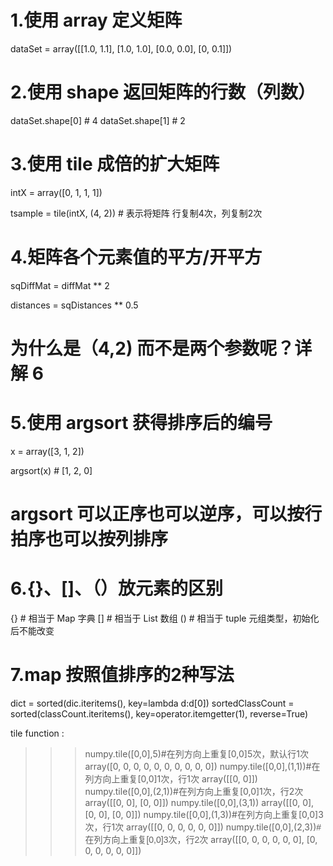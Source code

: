 # 1.使用 array 定义矩阵

dataSet = array([[1.0, 1.1], [1.0, 1.0], [0.0, 0.0], [0, 0.1]])

# 2.使用 shape 返回矩阵的行数（列数）

dataSet.shape[0]  # 4
dataSet.shape[1]  # 2

# 3.使用 tile 成倍的扩大矩阵

intX = array([0, 1, 1, 1])

tsample = tile(intX, (4, 2))  # 表示将矩阵 行复制4次，列复制2次

# 4.矩阵各个元素值的平方/开平方

sqDiffMat = diffMat ** 2

distances = sqDistances ** 0.5

# 为什么是（4,2) 而不是两个参数呢？详解 6

# 5.使用 argsort 获得排序后的编号

x = array([3, 1, 2])

argsort(x) # [1, 2, 0]

# argsort 可以正序也可以逆序，可以按行拍序也可以按列排序

# 6.{}、[]、（）放元素的区别

{}  # 相当于 Map	字典
[]  # 相当于 List	数组
()  # 相当于 tuple	元组类型，初始化后不能改变

# 7.map 按照值排序的2种写法

dict = sorted(dic.iteritems(), key=lambda d:d[0])
sortedClassCount = sorted(classCount.iteritems(), key=operator.itemgetter(1), reverse=True)

tile function :
>>> numpy.tile([0,0],5)#在列方向上重复[0,0]5次，默认行1次
array([0, 0, 0, 0, 0, 0, 0, 0, 0, 0])
>>> numpy.tile([0,0],(1,1))#在列方向上重复[0,0]1次，行1次
array([[0, 0]])
>>> numpy.tile([0,0],(2,1))#在列方向上重复[0,0]1次，行2次
array([[0, 0],
       [0, 0]])
>>> numpy.tile([0,0],(3,1))
array([[0, 0],
       [0, 0],
       [0, 0]])
>>> numpy.tile([0,0],(1,3))#在列方向上重复[0,0]3次，行1次
array([[0, 0, 0, 0, 0, 0]])
>>> numpy.tile([0,0],(2,3))<span style="font-family: Arial, Helvetica, sans-serif;">#在列方向上重复[0,0]3次，行2次</span>
array([[0, 0, 0, 0, 0, 0],
       [0, 0, 0, 0, 0, 0]])